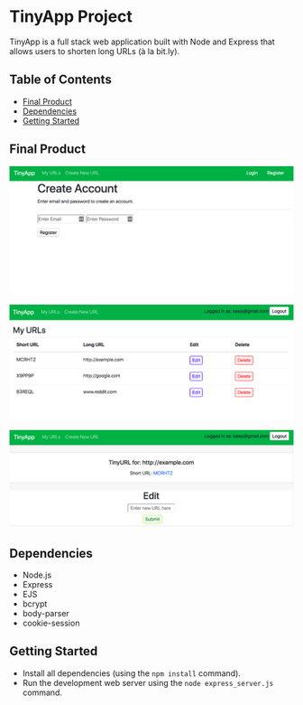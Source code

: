# TinyApp Project

TinyApp is a full stack web application built with Node and Express that allows users to shorten long URLs (à la bit.ly).

## Table of Contents
  - [Final Product](#final-product)
  - [Dependencies](#dependencies)
  - [Getting Started](#getting-started)

## Final Product

![Register for you very own account!](https://github.com/curriecode/tinyapp/blob/master/docs/register.png?raw=true)

![Create and manage your shortened urls.](https://github.com/curriecode/tinyapp/blob/master/docs/mange-url.png?raw=true)


![Edit your urls!](https://github.com/curriecode/tinyapp/blob/master/docs/Edit-url.png?raw=true)

## Dependencies

- Node.js
- Express
- EJS
- bcrypt
- body-parser
- cookie-session

## Getting Started

- Install all dependencies (using the `npm install` command).
- Run the development web server using the `node express_server.js` command.
